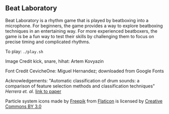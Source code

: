 ## Beat Laboratory

Beat Laboratory is a rhythm game that is played by beatboxing into a microphone.
For beginners, the game provides a way to explore beatboxing techniques in an
entertaining way. For more experienced beatboxers, the game is be a fun way to
test their skills by challenging them to focus on precise timing and
complicated rhythms.

To play:
`./play.sh`

Image Credit
kick, snare, hihat: Artem Kovyazin

Font Credit
CevicheOne: Miguel Hernandez; downloaded from Google Fonts

Acknowledgements:
"Automatic classification of drum sounds: a comparison of feature selection methods and classification techniques"
*Herrera et. al.*
[link to paper](http://www.music.mcgill.ca/~ich/classes/mumt614/similarity/herrera02automatic.pdf)

Particle system icons made by [Freepik]("http://www.freepik.com") from [Flaticon]("http://www.flaticon.com") is licensed by [Creative Commons BY 3.0]("http://creativecommons.org/licenses/by/3.0/")